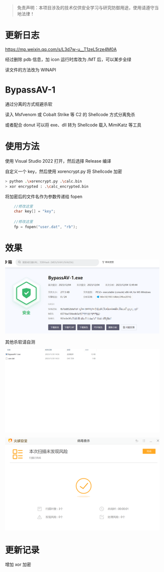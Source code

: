> 免责声明：本项目涉及的技术仅供安全学习与研究防御用途，使用请遵守当地法律！
# 更新日志

https://mp.weixin.qq.com/s/L3d7w-u__T1zeL5rze4M0A

经过删除 pdb 信息，加 icon 运行时库改为 /MT 后，可以某步全绿

读文件的方法改为 WINAPI

# BypassAV-1
通过分离的方式规避杀软

读入 Msfvenom 或 Cobalt Strike 等 C2 的 Shellcode 方式分离免杀

或者配合 donut 可以将 exe、dll 转为 Shellcode 载入 MimiKatz 等工具

# 使用方法
使用 Visual Studio 2022 打开，然后选择 Release 编译

自定义一个 key，然后使用 xorencrypt.py 将 Shellcode 加密

```sh
> python .\xorencrypt.py .\calc.bin
> xor encrypted : .\calc_encrypted.bin
```

将加密后的文件名作为参数传递给 fopen

```cpp
	//修改这里
	char key[] = "key";

	//修改这里
	fp = fopen("user.dat", "rb");
```



# 效果
![img2](README.assets/img2.png)

其他杀软请自测

![demo](README.assets/demo.gif)



![image-20231130151411386](README.assets/img1.png)

# 更新记录

增加 xor 加密

